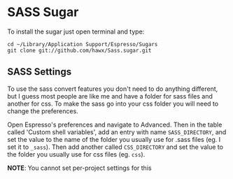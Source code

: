 # SASS Sugar

To install the sugar just open terminal and type:

    cd ~/Library/Application Support/Espresso/Sugars
    git clone git://github.com/hawx/Sass.sugar.git
    

## SASS Settings

To use the sass convert features you don't need to do anything different, but I guess most people are like me and have a folder for sass files and another for css. To make the sass go into your css folder you will need to change the preferences.

Open Espresso's preferences and navigate to Advanced. Then in the table called 'Custom shell variables', add an entry with name `SASS_DIRECTORY`, and set the value to the name of the folder you usually use for .sass files (eg. I set it to `_sass`). Then add another called `CSS_DIRECTORY` and set the value to the folder you usually use for css files (eg. `css`).

__NOTE__: You cannot set per-project settings for this